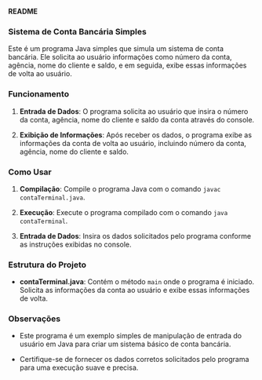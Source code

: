 **README**

### Sistema de Conta Bancária Simples

Este é um programa Java simples que simula um sistema de conta bancária. Ele solicita ao usuário informações como número da conta, agência, nome do cliente e saldo, e em seguida, exibe essas informações de volta ao usuário.

### Funcionamento

1. **Entrada de Dados**: O programa solicita ao usuário que insira o número da conta, agência, nome do cliente e saldo da conta através do console.

2. **Exibição de Informações**: Após receber os dados, o programa exibe as informações da conta de volta ao usuário, incluindo número da conta, agência, nome do cliente e saldo.

### Como Usar

1. **Compilação**: Compile o programa Java com o comando `javac contaTerminal.java`.

2. **Execução**: Execute o programa compilado com o comando `java contaTerminal`.

3. **Entrada de Dados**: Insira os dados solicitados pelo programa conforme as instruções exibidas no console.

### Estrutura do Projeto

- **contaTerminal.java**: Contém o método `main` onde o programa é iniciado. Solicita as informações da conta ao usuário e exibe essas informações de volta.

### Observações

- Este programa é um exemplo simples de manipulação de entrada do usuário em Java para criar um sistema básico de conta bancária.

- Certifique-se de fornecer os dados corretos solicitados pelo programa para uma execução suave e precisa.
